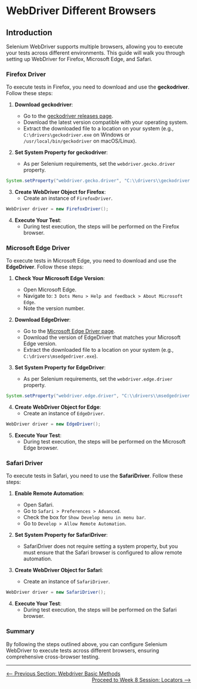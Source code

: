 # WebDriver Different Browsers

## Introduction

Selenium WebDriver supports multiple browsers, allowing you to execute your tests across different environments. This guide will walk you through setting up WebDriver for Firefox, Microsoft Edge, and Safari.

### Firefox Driver

To execute tests in Firefox, you need to download and use the **geckodriver**. Follow these steps:

1. **Download geckodriver**:
   - Go to the [geckodriver releases page](https://github.com/mozilla/geckodriver/releases).
   - Download the latest version compatible with your operating system.
   - Extract the downloaded file to a location on your system (e.g., `C:\drivers\geckodriver.exe` on Windows or `/usr/local/bin/geckodriver` on macOS/Linux).

2. **Set System Property for geckodriver**:
   - As per Selenium requirements, set the `webdriver.gecko.driver` property.

```java
System.setProperty("webdriver.gecko.driver", "C:\\drivers\\geckodriver.exe");
```

3. **Create WebDriver Object for Firefox**:
   - Create an instance of `FirefoxDriver`.

```java
WebDriver driver = new FirefoxDriver();
```

4. **Execute Your Test**:
   - During test execution, the steps will be performed on the Firefox browser.

### Microsoft Edge Driver

To execute tests in Microsoft Edge, you need to download and use the **EdgeDriver**. Follow these steps:

1. **Check Your Microsoft Edge Version**:
   - Open Microsoft Edge.
   - Navigate to: `3 Dots Menu > Help and feedback > About Microsoft Edge`.
   - Note the version number.

2. **Download EdgeDriver**:
   - Go to the [Microsoft Edge Driver page](https://developer.microsoft.com/en-us/microsoft-edge/tools/webdriver/).
   - Download the version of EdgeDriver that matches your Microsoft Edge version.
   - Extract the downloaded file to a location on your system (e.g., `C:\drivers\msedgedriver.exe`).

3. **Set System Property for EdgeDriver**:
   - As per Selenium requirements, set the `webdriver.edge.driver` property.

```java
System.setProperty("webdriver.edge.driver", "C:\\drivers\\msedgedriver.exe");
```

4. **Create WebDriver Object for Edge**:
   - Create an instance of `EdgeDriver`.

```java
WebDriver driver = new EdgeDriver();
```

5. **Execute Your Test**:
   - During test execution, the steps will be performed on the Microsoft Edge browser.

### Safari Driver

To execute tests in Safari, you need to use the **SafariDriver**. Follow these steps:

1. **Enable Remote Automation**:
   - Open Safari.
   - Go to `Safari > Preferences > Advanced`.
   - Check the box for `Show Develop menu in menu bar`.
   - Go to `Develop > Allow Remote Automation`.

2. **Set System Property for SafariDriver**:
   - SafariDriver does not require setting a system property, but you must ensure that the Safari browser is configured to allow remote automation.

3. **Create WebDriver Object for Safari**:
   - Create an instance of `SafariDriver`.

```java
WebDriver driver = new SafariDriver();
```

4. **Execute Your Test**:
   - During test execution, the steps will be performed on the Safari browser.

### Summary

By following the steps outlined above, you can configure Selenium WebDriver to execute tests across different browsers, ensuring comprehensive cross-browser testing.

---

<div style="width: 100%">
<a href='webdriver-basic-methods.md'><-- Previous Section: Webdriver Basic Methods</a>
<div align="right"><a href='../8-locators/index.md'> Proceed to Week 8 Session: Locators --></a></div>
</div>
